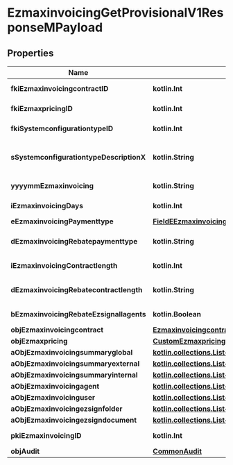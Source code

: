 
# EzmaxinvoicingGetProvisionalV1ResponseMPayload

## Properties
| Name | Type | Description | Notes |
| ------------ | ------------- | ------------- | ------------- |
| **fkiEzmaxinvoicingcontractID** | **kotlin.Int** | The unique ID of the Ezmaxinvoicingcontract |  |
| **fkiEzmaxpricingID** | **kotlin.Int** | The unique ID of the Ezmaxpricing |  |
| **fkiSystemconfigurationtypeID** | **kotlin.Int** | The unique ID of the Systemconfigurationtype |  |
| **sSystemconfigurationtypeDescriptionX** | **kotlin.String** | The description of the Systemconfigurationtype in the language of the requester |  |
| **yyyymmEzmaxinvoicing** | **kotlin.String** | The YYYYMM period of the Ezmaxinvoicing |  |
| **iEzmaxinvoicingDays** | **kotlin.Int** | The number of days invoiced |  |
| **eEzmaxinvoicingPaymenttype** | [**FieldEEzmaxinvoicingPaymenttype**](FieldEEzmaxinvoicingPaymenttype.md) |  |  |
| **dEzmaxinvoicingRebatepaymenttype** | **kotlin.String** | The percentage of rebate depending of the payment type |  |
| **iEzmaxinvoicingContractlength** | **kotlin.Int** | The length of the contract in years |  |
| **dEzmaxinvoicingRebatecontractlength** | **kotlin.String** | The percentage of rebate depending of the contract length |  |
| **bEzmaxinvoicingRebateEzsignallagents** | **kotlin.Boolean** | Whether the rebate for eZsign is for all agents |  |
| **objEzmaxinvoicingcontract** | [**EzmaxinvoicingcontractResponseCompound**](EzmaxinvoicingcontractResponseCompound.md) |  |  |
| **objEzmaxpricing** | [**CustomEzmaxpricingResponse**](CustomEzmaxpricingResponse.md) |  |  |
| **aObjEzmaxinvoicingsummaryglobal** | [**kotlin.collections.List&lt;EzmaxinvoicingsummaryglobalResponseCompound&gt;**](EzmaxinvoicingsummaryglobalResponseCompound.md) |  |  |
| **aObjEzmaxinvoicingsummaryexternal** | [**kotlin.collections.List&lt;EzmaxinvoicingsummaryexternalResponseCompound&gt;**](EzmaxinvoicingsummaryexternalResponseCompound.md) |  |  |
| **aObjEzmaxinvoicingsummaryinternal** | [**kotlin.collections.List&lt;EzmaxinvoicingsummaryinternalResponseCompound&gt;**](EzmaxinvoicingsummaryinternalResponseCompound.md) |  |  |
| **aObjEzmaxinvoicingagent** | [**kotlin.collections.List&lt;EzmaxinvoicingagentResponseCompound&gt;**](EzmaxinvoicingagentResponseCompound.md) |  |  |
| **aObjEzmaxinvoicinguser** | [**kotlin.collections.List&lt;EzmaxinvoicinguserResponseCompound&gt;**](EzmaxinvoicinguserResponseCompound.md) |  |  |
| **aObjEzmaxinvoicingezsignfolder** | [**kotlin.collections.List&lt;CustomEzmaxinvoicingEzsignfolderResponse&gt;**](kotlin.Any.md) |  |  |
| **aObjEzmaxinvoicingezsigndocument** | [**kotlin.collections.List&lt;CustomEzmaxinvoicingEzsigndocumentResponse&gt;**](kotlin.Any.md) |  |  |
| **pkiEzmaxinvoicingID** | **kotlin.Int** | The unique ID of the Ezmaxinvoicing |  [optional] |
| **objAudit** | [**CommonAudit**](CommonAudit.md) |  |  [optional] |



